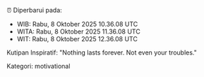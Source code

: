 ⏰ Diperbarui pada:
- WIB: Rabu, 8 Oktober 2025 10.36.08 UTC
- WITA: Rabu, 8 Oktober 2025 11.36.08 UTC
- WIT: Rabu, 8 Oktober 2025 12.36.08 UTC

Kutipan Inspiratif:
"Nothing lasts forever. Not even your troubles."


Kategori: motivational

